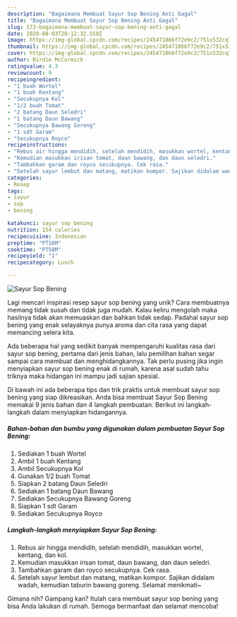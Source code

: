 ```yaml
---
description: "Bagaimana Membuat Sayur Sop Bening Anti Gagal"
title: "Bagaimana Membuat Sayur Sop Bening Anti Gagal"
slug: 173-bagaimana-membuat-sayur-sop-bening-anti-gagal
date: 2020-08-03T20:12:32.558Z
image: https://img-global.cpcdn.com/recipes/245471866f72e9c2/751x532cq70/sayur-sop-bening-foto-resep-utama.jpg
thumbnail: https://img-global.cpcdn.com/recipes/245471866f72e9c2/751x532cq70/sayur-sop-bening-foto-resep-utama.jpg
cover: https://img-global.cpcdn.com/recipes/245471866f72e9c2/751x532cq70/sayur-sop-bening-foto-resep-utama.jpg
author: Birdie McCormick
ratingvalue: 4.3
reviewcount: 9
recipeingredient:
- "1 buah Wortel"
- "1 buah Kentang"
- "Secukupnya Kol"
- "1/2 buah Tomat"
- "2 batang Daun Seledri"
- "1 batang Daun Bawang"
- "Secukupnya Bawang Goreng"
- "1 sdt Garam"
- "Secukupnya Royco"
recipeinstructions:
- "Rebus air hingga mendidih, setelah mendidih, masukkan wortel, kentang, dan kol."
- "Kemudian masukkan irisan tomat, daun bawang, dan daun seledri."
- "Tambahkan garam dan royco secukupnya. Cek rasa."
- "Setelah sayur lembut dan matang, matikan kompor. Sajikan didalam wadah, kemudian taburin bawang goreng. Selamat menikmati~"
categories:
- Resep
tags:
- sayur
- sop
- bening

katakunci: sayur sop bening 
nutrition: 154 calories
recipecuisine: Indonesian
preptime: "PT16M"
cooktime: "PT58M"
recipeyield: "1"
recipecategory: Lunch

---
```



![Sayur Sop Bening](https://img-global.cpcdn.com/recipes/245471866f72e9c2/751x532cq70/sayur-sop-bening-foto-resep-utama.jpg)

Lagi mencari inspirasi resep sayur sop bening yang unik? Cara membuatnya memang tidak susah dan tidak juga mudah. Kalau keliru mengolah maka hasilnya tidak akan memuaskan dan bahkan tidak sedap. Padahal sayur sop bening yang enak selayaknya punya aroma dan cita rasa yang dapat memancing selera kita.



Ada beberapa hal yang sedikit banyak mempengaruhi kualitas rasa dari sayur sop bening, pertama dari jenis bahan, lalu pemilihan bahan segar sampai cara membuat dan menghidangkannya. Tak perlu pusing jika ingin menyiapkan sayur sop bening enak di rumah, karena asal sudah tahu triknya maka hidangan ini mampu jadi sajian spesial.


Di bawah ini ada beberapa tips dan trik praktis untuk membuat sayur sop bening yang siap dikreasikan. Anda bisa membuat Sayur Sop Bening memakai 9 jenis bahan dan 4 langkah pembuatan. Berikut ini langkah-langkah dalam menyiapkan hidangannya.

<!--inarticleads1-->

##### Bahan-bahan dan bumbu yang digunakan dalam pembuatan Sayur Sop Bening:

1. Sediakan 1 buah Wortel
1. Ambil 1 buah Kentang
1. Ambil Secukupnya Kol
1. Gunakan 1/2 buah Tomat
1. Siapkan 2 batang Daun Seledri
1. Sediakan 1 batang Daun Bawang
1. Sediakan Secukupnya Bawang Goreng
1. Siapkan 1 sdt Garam
1. Sediakan Secukupnya Royco




<!--inarticleads2-->

##### Langkah-langkah menyiapkan Sayur Sop Bening:

1. Rebus air hingga mendidih, setelah mendidih, masukkan wortel, kentang, dan kol.
1. Kemudian masukkan irisan tomat, daun bawang, dan daun seledri.
1. Tambahkan garam dan royco secukupnya. Cek rasa.
1. Setelah sayur lembut dan matang, matikan kompor. Sajikan didalam wadah, kemudian taburin bawang goreng. Selamat menikmati~




Gimana nih? Gampang kan? Itulah cara membuat sayur sop bening yang bisa Anda lakukan di rumah. Semoga bermanfaat dan selamat mencoba!
